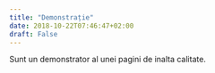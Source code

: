 ```yaml
---
title: "Demonstrație"
date: 2018-10-22T07:46:47+02:00
draft: False
---
```


Sunt un demonstrator al unei pagini de inalta calitate.

